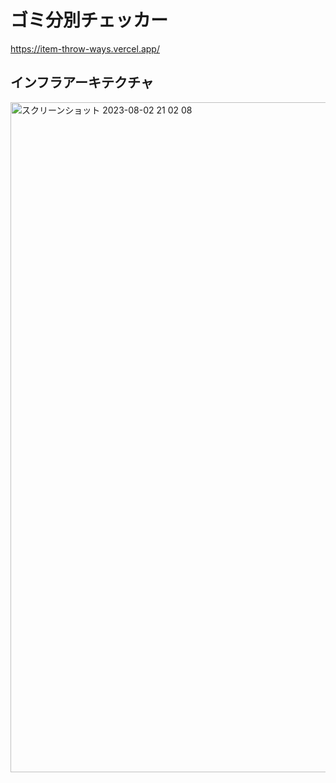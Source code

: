 # ゴミ分別チェッカー
https://item-throw-ways.vercel.app/

## インフラアーキテクチャ
<img width="1072" alt="スクリーンショット 2023-08-02 21 02 08" src="https://github.com/yoshiyoshiharu/item-throw-ways/assets/54305137/baf97001-b935-42b0-8b0e-97f9472cd2b1">
